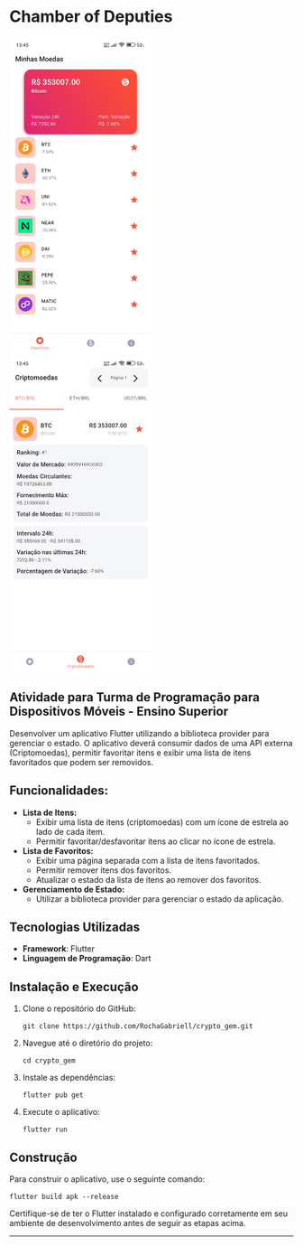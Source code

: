 # Chamber of Deputies

<img src="https://github.com/RochaGabriell/crypto_gem/raw/main/.github/favorite_screen.jpg" width="50%">
<img src="https://github.com/RochaGabriell/crypto_gem/raw/main/.github/coins_screnn.jpg" width="50%">

## Atividade para Turma de Programação para Dispositivos Móveis - Ensino Superior

Desenvolver um aplicativo Flutter utilizando a biblioteca provider para gerenciar o estado. O aplicativo deverá consumir dados de uma API externa (Criptomoedas), permitir favoritar itens e exibir uma lista de itens favoritados que podem ser removidos.

## Funcionalidades:

- **Lista de Itens:**
  - Exibir uma lista de itens (criptomoedas) com um ícone de estrela ao lado de cada item.
  - Permitir favoritar/desfavoritar itens ao clicar no ícone de estrela.
- **Lista de Favoritos:**
  - Exibir uma página separada com a lista de itens favoritados.
  - Permitir remover itens dos favoritos.
  - Atualizar o estado da lista de itens ao remover dos favoritos.
- **Gerenciamento de Estado:**
  - Utilizar a biblioteca provider para gerenciar o estado da aplicação.

## Tecnologias Utilizadas

- **Framework**: Flutter
- **Linguagem de Programação**: Dart

## Instalação e Execução

1. Clone o repositório do GitHub:
    ```
    git clone https://github.com/RochaGabriell/crypto_gem.git
    ```
2. Navegue até o diretório do projeto:
    ```
    cd crypto_gem
    ```
3. Instale as dependências:
    ```
    flutter pub get
    ```
4. Execute o aplicativo:
    ```
    flutter run
    ```

## Construção
Para construir o aplicativo, use o seguinte comando:

```
flutter build apk --release
```


Certifique-se de ter o Flutter instalado e configurado corretamente em seu ambiente de desenvolvimento antes de seguir as etapas acima.

--- 